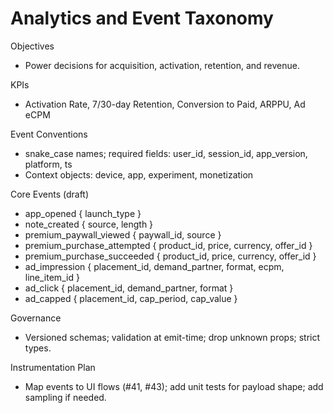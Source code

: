 # Analytics and Event Taxonomy

Objectives
- Power decisions for acquisition, activation, retention, and revenue.

KPIs
- Activation Rate, 7/30-day Retention, Conversion to Paid, ARPPU, Ad eCPM

Event Conventions
- snake_case names; required fields: user_id, session_id, app_version, platform, ts
- Context objects: device, app, experiment, monetization

Core Events (draft)
- app_opened { launch_type }
- note_created { source, length }
- premium_paywall_viewed { paywall_id, source }
- premium_purchase_attempted { product_id, price, currency, offer_id }
- premium_purchase_succeeded { product_id, price, currency, offer_id }
- ad_impression { placement_id, demand_partner, format, ecpm, line_item_id }
- ad_click { placement_id, demand_partner, format }
- ad_capped { placement_id, cap_period, cap_value }

Governance
- Versioned schemas; validation at emit-time; drop unknown props; strict types.

Instrumentation Plan
- Map events to UI flows (#41, #43); add unit tests for payload shape; add sampling if needed.